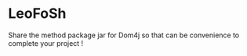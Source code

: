 # LeoFoSh
Share the method package jar for Dom4j so that can be convenience to complete your project !
